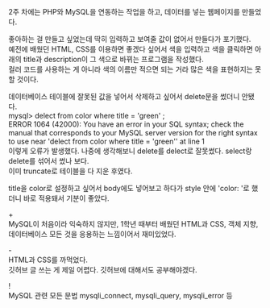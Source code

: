 <p>
2주 차에는 PHP와 MySQL을 연동하는 작업을 하고, 데이터를 넣는 웹페이지를 만들었다.  
</p>

<p>
좋아하는 걸 만들고 싶었는데 딱히 입력하고 보여줄 값이 없어서 만들다가 포기했다. <br>
예전에 배웠던 HTML, CSS를 이용하면 좋겠다 싶어서 색을 입력하고 색을 클릭하면 아래의 title과 description이 그 색으로 바뀌는 프로그램을 작성했다. <br>
컬러 코드를 사용하는 게 아니라 색의 이름만 적으면 되는 거라 많은 색을 표현하지는 못할 것이다.
</p>

<p>
데이터베이스 테이블에 잘못된 값을 넣어서 삭제하고 싶어서 delete문을 썼더니 안됐다. <br>
mysql> delect from color where title = 'green' ; <br>
ERROR 1064 (42000): You have an error in your SQL syntax; check the manual that corresponds to your MySQL server version for the right syntax to use near 'delect from color where title = 'green'' at line 1 <br>
이렇게 오류가 발생했다. 나중에 생각해보니 delete를 delect로 잘못썼다. select랑 delete를 섞어서 썼나 보다. <br>
이미 truncate로 테이블을 다 지운 후였다. 
</p>
<p>
title을 color로 설정하고 싶어서 body에도 넣어보고 하다가 style 안에 'color: <?= $article['title'] ?>'로 했더니 바로 적용돼서 기분이 좋았다. 
</p>

<p>
+ <br>
MySQL이 처음이라 익숙하지 않지만, 1학년 때부터 배웠던 HTML과 CSS, 객체 지향, 데이터베이스 모든 것을 응용하는 느낌이어서 재미있었다. 
</p>

<p>
- <br>
HTML과 CSS를 까먹었다. <br>
깃허브 글 쓰는 게 제일 어렵다. 깃허브에 대해서도 공부해야겠다.
</p>
<p>
! <br>
MySQL 관련 모든 문법
mysqli_connect, mysqli_query, mysqli_error 등
</p>
